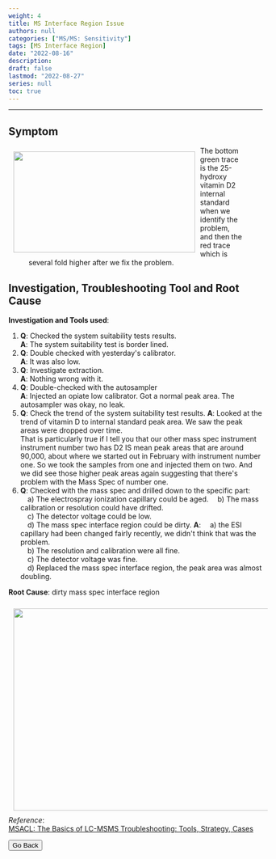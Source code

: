 ```yaml
---
weight: 4
title: MS Interface Region Issue
authors: null
categories: ["MS/MS: Sensitivity"]
tags: [MS Interface Region]
date: "2022-08-16"
description:  
draft: false
lastmod: "2022-08-27"
series: null
toc: true
---
```




<!--more-->
---

## Symptom
<div class = "row">
<img width ="360" height= "200" src = "/docs/images/Screenshot 2022-08-24 072206.png" style ="float: left" HSPACE="10" VSPACE="10"/>  
<figure>The bottom green trace is the 25-hydroxy vitamin D2 internal standard when we identify the problem, and then the red trace which is several fold higher after we fix the problem.</figure> 
</div>

## Investigation, Troubleshooting Tool and Root Cause

<b>Investigation and Tools used</b>: 
1) <b>Q</b>: Checked the system suitability tests results.  
<b>A</b>: The system suitability test is border lined.  
2) <b>Q</b>: Double checked with yesterday's calibrator.  
<b>A</b>: It was also low.  
3) <b>Q</b>: Investigate extraction.  
<b>A</b>: Nothing wrong with it.  
4) <b>Q</b>: Double-checked with the autosampler  
<b>A</b>: Injected an opiate low calibrator. Got a normal peak area.  The autosampler was okay, no leak.  
5) <b>Q</b>: Check the trend of the system suitability test results.
<b>A</b>: Looked at the trend of vitamin D to internal standard peak area.  We saw the peak areas were dropped over time.  
That is particularly true if I tell you that our other mass spec instrument instrument number two has D2 IS mean peak areas that are around 90,000, about where we started out in February with instrument number one. So we took the samples from one and injected them on two. And we did see those higher peak areas again suggesting that there's problem with the Mass Spec of number one. 
6) <b>Q</b>: Checked with the mass spec and drilled down to the specific part:   
&emsp;a) The electrospray ionization capillary could be aged.
&emsp;b) The mass calibration or resolution could have drifted.  
&emsp;c) The detector voltage could be low.   
&emsp;d) The mass spec interface region could be dirty. 
<b>A</b>: &emsp;a) the ESI capillary had been changed fairly recently, we didn't think that was the problem.   
&emsp;b) The resolution and calibration were all fine.  
&emsp;c) The detector voltage was fine.  
&emsp;d) Replaced the mass spec interface region, the peak area was almost doubling.

<b>Root Cause</b>: dirty mass spec interface region

<div class = "row">
<img width ="720" height= "400" src = "/docs/images/" style ="float: left" HSPACE="10" VSPACE="10"/>  
<figure> </figure>
</div>



*Reference*:  
[MSACL: The Basics of LC-MSMS Troubleshooting: Tools, Strategy, Cases](https://www.msacl.org/index.php?header=Learning_Center&tab=Video_Library&subtab=Search_Video_Library)  

<button class="button" onclick="history.back()">Go Back</button>